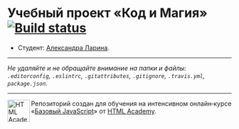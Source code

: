 # Учебный проект «Код и Магия» [![Build status][travis-image]][travis-url]

* Студент: [Александра Ларина](https://up.htmlacademy.ru/javascript/10/user/422049).

---

_Не удаляйте и не обращайте внимание на папки и файлы:_<br>
_`.editorconfig`, `.eslintrc`, `.gitattributes`, `.gitignore`, `.travis.yml`, `package.json`._

---

<a href="https://htmlacademy.ru/intensive/javascript"><img align="left" width="50" height="50" title="HTML Academy" src="https://up.htmlacademy.ru/static/img/intensive/javascript/logo-for-github.svg"></a>

Репозиторий создан для обучения на интенсивном онлайн‑курсе «[Базовый JavaScript](https://htmlacademy.ru/intensive/javascript)» от [HTML Academy](https://htmlacademy.ru).

[travis-image]: https://travis-ci.org/htmlacademy-javascript/422049-code-and-magick.svg?branch=master
[travis-url]: https://travis-ci.org/htmlacademy-javascript/422049-code-and-magick
